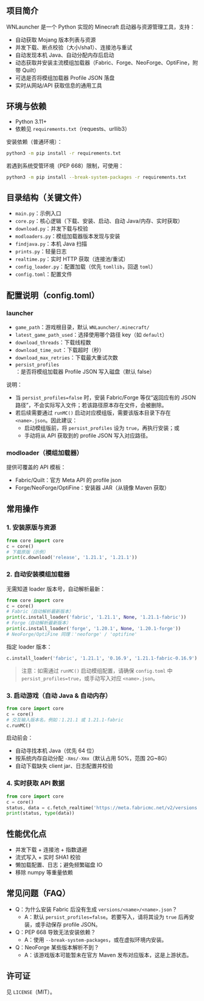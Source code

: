## 项目简介

WNLauncher 是一个 Python 实现的 Minecraft 启动器与资源管理工具，支持：
- 自动获取 Mojang 版本列表与资源
- 并发下载、断点校验（大小/sha1）、连接池与重试
- 自动发现本机 Java、自动分配内存后启动
- 动态获取并安装主流模组加载器（Fabric、Forge、NeoForge、OptiFine，附带 Quilt）
- 可选是否将模组加载器 Profile JSON 落盘
- 实时从网站/API 获取信息的通用工具

## 环境与依赖

- Python 3.11+
- 依赖见 `requirements.txt`（requests、urllib3）

安装依赖（普通环境）：
```bash
python3 -m pip install -r requirements.txt
```
若遇到系统受管环境（PEP 668）限制，可使用：
```bash
python3 -m pip install --break-system-packages -r requirements.txt
```

## 目录结构（关键文件）

- `main.py`：示例入口
- `core.py`：核心逻辑（下载、安装、启动、自动 Java/内存、实时获取）
- `download.py`：并发下载与校验
- `modloaders.py`：模组加载器版本发现与安装
- `findjava.py`：本机 Java 扫描
- `prints.py`：轻量日志
- `realtime.py`：实时 HTTP 获取（连接池/重试）
- `config_loader.py`：配置加载（优先 `tomllib`，回退 `toml`）
- `config.toml`：配置文件

## 配置说明（config.toml）

### launcher
- `game_path`：游戏根目录，默认 `WNLauncher/.minecraft/`
- `latest_game_path_used`：选择使用哪个路径 key（如 `default`）
- `download_threads`：下载线程数
- `download_time_out`：下载超时（秒）
- `download_max_retries`：下载最大重试次数
- `persist_profiles`：是否将模组加载器 Profile JSON 写入磁盘（默认 false）

说明：
- 当 `persist_profiles=false` 时，安装 Fabric/Forge 等仅“返回应有的 JSON 路径”，不会实际写入文件；若该路径原本存在文件，会被删除。
- 若后续需要通过 `runMC()` 启动对应模组版，需要该版本目录下存在 `<name>.json`。因此建议：
  - 启动模组版前，将 `persist_profiles` 设为 `true`，再执行安装；或
  - 手动将从 API 获取到的 profile JSON 写入对应路径。

### modloader（模组加载器）
提供可覆盖的 API 模板：
- Fabric/Quilt：官方 Meta API 的 profile json
- Forge/NeoForge/OptiFine：安装器 JAR（从镜像 Maven 获取）

## 常用操作

### 1. 安装原版与资源
```python
from core import core
c = core()
# 下载原版（示例）
print(c.download('release', '1.21.1', '1.21.1'))
```

### 2. 自动安装模组加载器
无需知道 loader 版本号，自动解析最新：
```python
from core import core
c = core()
# Fabric（自动解析最新版本）
print(c.install_loader('fabric', '1.21.1', None, '1.21.1-fabric'))
# Forge（自动解析最新版本）
print(c.install_loader('forge', '1.20.1', None, '1.20.1-forge'))
# NeoForge/OptiFine 同理：'neoforge' / 'optifine'
```
指定 loader 版本：
```python
c.install_loader('fabric', '1.21.1', '0.16.9', '1.21.1-fabric-0.16.9')
```

> 注意：如需通过 `runMC()` 启动模组配置，请确保 `config.toml` 中 `persist_profiles=true`，或手动写入对应 `<name>.json`。

### 3. 启动游戏（自动 Java & 自动内存）
```python
from core import core
c = core()
# 交互输入版本名，例如：1.21.1 或 1.21.1-fabric
c.runMC()
```
启动前会：
- 自动寻找本机 Java（优先 64 位）
- 按系统内存自动分配 `-Xms/-Xmx`（默认占用 50%，范围 2G~8G）
- 自动下载缺失 client jar、日志配置并校验

### 4. 实时获取 API 数据
```python
from core import core
c = core()
status, data = c.fetch_realtime('https://meta.fabricmc.net/v2/versions', parse='json')
print(status, type(data))
```

## 性能优化点
- 并发下载 + 连接池 + 指数退避
- 流式写入 + 实时 SHA1 校验
- 懒加载配置、日志；避免频繁磁盘 IO
- 移除 numpy 等重量依赖

## 常见问题（FAQ）
- Q：为什么安装 Fabric 后没有生成 `versions/<name>/<name>.json`？
  - A：默认 `persist_profiles=false`。若要写入，请将其设为 `true` 后再安装，或手动保存 profile JSON。
- Q：PEP 668 导致无法安装依赖？
  - A：使用 `--break-system-packages`，或在虚拟环境内安装。
- Q：NeoForge 某些版本解析不到？
  - A：该游戏版本可能暂未在官方 Maven 发布对应版本，这是上游状态。

## 许可证

见 `LICENSE`（MIT）。
